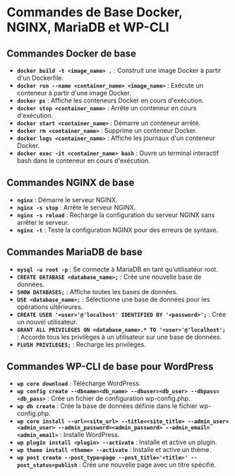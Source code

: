 # Commandes de Base Docker, NGINX, MariaDB et WP-CLI

## Commandes Docker de base
- **`docker build -t <image_name> .`** : Construit une image Docker à partir d'un Dockerfile.
- **`docker run --name <container_name> <image_name>`** : Exécute un conteneur à partir d'une image Docker.
- **`docker ps`** : Affiche les conteneurs Docker en cours d'exécution.
- **`docker stop <container_name>`** : Arrête un conteneur en cours d'exécution.
- **`docker start <container_name>`** : Démarre un conteneur arrêté.
- **`docker rm <container_name>`** : Supprime un conteneur Docker.
- **`docker logs <container_name>`** : Affiche les journaux d'un conteneur Docker.
- **`docker exec -it <container_name> bash`** : Ouvre un terminal interactif bash dans le conteneur en cours d'exécution.

## Commandes NGINX de base
- **`nginx`** : Démarre le serveur NGINX.
- **`nginx -s stop`** : Arrête le serveur NGINX.
- **`nginx -s reload`** : Recharge la configuration du serveur NGINX sans arrêter le serveur.
- **`nginx -t`** : Teste la configuration NGINX pour des erreurs de syntaxe.

## Commandes MariaDB de base
- **`mysql -u root -p`** : Se connecte à MariaDB en tant qu'utilisateur root.
- **`CREATE DATABASE <database_name>;`** : Crée une nouvelle base de données.
- **`SHOW DATABASES;`** : Affiche toutes les bases de données.
- **`USE <database_name>;`** : Sélectionne une base de données pour les opérations ultérieures.
- **`CREATE USER '<user>'@'localhost' IDENTIFIED BY '<password>';`** : Crée un nouvel utilisateur.
- **`GRANT ALL PRIVILEGES ON <database_name>.* TO '<user>'@'localhost';`** : Accorde tous les privilèges à un utilisateur sur une base de données.
- **`FLUSH PRIVILEGES;`** : Recharge les privilèges.

## Commandes WP-CLI de base pour WordPress
- **`wp core download`** : Télécharge WordPress.
- **`wp config create --dbname=<db_name> --dbuser=<db_user> --dbpass=<db_pass>`** : Crée un fichier de configuration wp-config.php.
- **`wp db create`** : Crée la base de données définie dans le fichier wp-config.php.
- **`wp core install --url=<site_url> --title=<site_title> --admin_user=<admin_user> --admin_password=<admin_password> --admin_email=<admin_email>`** : Installe WordPress.
- **`wp plugin install <plugin> --activate`** : Installe et active un plugin.
- **`wp theme install <theme> --activate`** : Installe et active un thème.
- **`wp post create --post_type=page --post_title='<title>' --post_status=publish`** : Crée une nouvelle page avec un titre spécifié.
